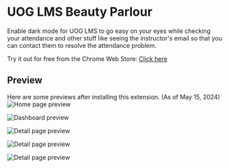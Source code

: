 # UOG LMS Beauty Parlour

Enable dark mode for UOG LMS to go easy on your eyes while checking your attendance and other stuff like seeing the instructor's email so that you can contact them to resolve the attendance problem.

Try it out for free from the Chrome Web Store: [Click here](https://chromewebstore.google.com/detail/uog-lms-beauty-parlour/heigejlnmahflfjljmcmepehpdnlohcg)

## Preview

Here are some previews after installing this extension. (As of May 15, 2024)
![Home page preview](https://lh3.googleusercontent.com/cZwQbwU6ve8umruFRe2WeAV8gz6DWHVKrq-KZsZnF2TR4PG-PApYLv-ibl4rGsAoXghq5NADD4DzWmD2UnX1hEJk=s1280-w1280-h800)

![Dashboard preview](https://lh3.googleusercontent.com/h9naZ-qVHjBkrU6z_S_erDYnW-JU7ATwS8qzNJjH5EHAth_jmIc7JfDnIksg9BlYWI8Of8dN6YMNwRn2hL7cqbD1=s1280-w1280-h800)

![Detail page preview](https://lh3.googleusercontent.com/_g8d6IqFpTA53zuzC1SBqv-mAqwX_g3eMox_cqDf3eQeOPRzGOF3tz3KZkj3zdVRYvzQrvJRJRkOXwkKT55JZi7XQw=s1280-w1280-h800)

![Detail page preview](https://media.licdn.com/dms/image/D4D22AQFAUgHvHW58sg/feedshare-shrink_1280/0/1718865049123?e=1721865600&v=beta&t=ZLneQfKaACC2jdnXQ3xyP-ptGAp3NFTCmYoTjl_IcRU)

![Detail page preview](https://media.licdn.com/dms/image/D4D22AQF8gRihLf7Lug/feedshare-shrink_1280/0/1718865049146?e=1721865600&v=beta&t=DYJqG3qayOjZkNuVdK6ZPJ-j5LUz-gae1hEuWX9GIEw)
